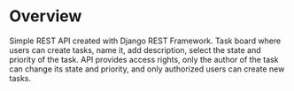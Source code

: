 # Overview

Simple REST API created with Django REST Framework. Task board where users can create tasks, name it, add description, select the state and priority of the task. API provides access rights, only the author of the task can change its state and priority, and only authorized users can create new tasks.
